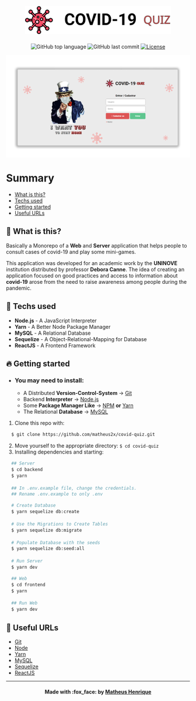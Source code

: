 <h1 align="center">
    <img alt="Logo" title="#logo" width="400px" src=".github/logo.svg"><br>
</h1>

<p align="center">
  <img alt="GitHub top language" src="https://img.shields.io/github/languages/top/matheus2x/covid-quiz?color=%235FC68F&style=plastic">
  <img alt="GitHub last commit" src="https://img.shields.io/github/last-commit/matheus2x/covid-quiz?color=%235FC68F&style=plastic">
  <a href="https://opensource.org/licenses/MIT">
    <img alt="License" src="https://img.shields.io/github/license/matheus2x/covid-quiz?color=%235FC68F&style=plastic">
  </a>
</p>

<img src=".github/web.png" align="center" />

# Summary
- [What is this?](#what-is-this)
- [Techs used](#techs-used)
- [Getting started](#getting-started)
- [Useful URLs](#useful-urls)

<a id="what-is-this"></a>

## :thinking: What is this?

Basically a Monorepo of a <strong>Web</strong> and <strong>Server</strong> application that helps people to consult cases of covid-19 and play some mini-games. 

This application was developed for an academic work by the <strong>UNINOVE</strong> institution distributed by professor <strong>Debora Canne</strong>.
The idea of ​​creating an application focused on good practices and access to information about <strong>covid-19</strong> arose from the need to raise awareness among people during the pandemic.

<a id="techs-used"></a>

## :rocket: Techs used

- **Node.js** - A JavaScript Interpreter
- **Yarn** - A Better Node Package Manager
- **MySQL** - A Relational Database
- **Sequelize** - A Object-Relational-Mapping for Database
- **ReactJS** - A Frontend Framework

<a id="getting-started"></a>

## :fire: Getting started

- ### You may **need** to install:

    - A Distributed **Version-Control-System** -> [Git](https://git-scm.com/ "Git")
    - Backend **Interpreter** -> [Node.js](https://nodejs.org/ "Node.js")
    - Some **Package Manager Like** -> [NPM](https://www.npmjs.com/) **or** [Yarn](https://yarnpkg.com/)
    - The Relational **Database** -> [MySQL](https://www.mysql.com/ "MySQL")


1. Clone this repo with:
```sh
  $ git clone https://github.com/matheus2x/covid-quiz.git
```
2. Move yourself to the appropriate directory: `$ cd covid-quiz`
3. Installing dependencies and starting:
```sh
  ## Server
  $ cd backend
  $ yarn

  ## In .env.example file, change the credentials.
  ## Rename .env.example to only .env
```
```sh
  # Create Database
  $ yarn sequelize db:create

  # Use the Migrations to Create Tables
  $ yarn sequelize db:migrate

  # Populate Database with the seeds
  $ yarn sequelize db:seed:all

  # Run Server
  $ yarn dev
```
```sh
  ## Web
  $ cd frontend
  $ yarn

  ## Run Web
  $ yarn dev
```

<a id="useful-urls"></a>

## :link: Useful URLs

- [Git](https://git-scm.com/ "Git")
- [Node](https://nodejs.org/ "Node")
- [Yarn](https://yarnpkg.com/ "Yarn")
- [MySQL](https://www.mysql.com/ "MySQL")
- [Sequelize](https://sequelize.org/ "Sequelize")
- [ReactJS](https://reactjs.org/ "ReactJS")

---

<h4 align="center">
    Made with :fox_face: by <a href="https://www.linkedin.com/in/matheus2x/" target="_blank">Matheus Henrique</a>
</h4>